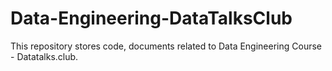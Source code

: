 # Data-Engineering-DataTalksClub
This repository stores code, documents related to Data Engineering Course - Datatalks.club.
